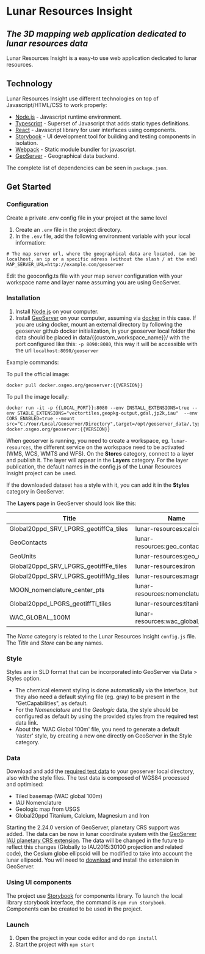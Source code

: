 # Lunar Resources Insight

## _The 3D mapping web application dedicated to lunar resources data_

Lunar Resources Insight is a easy-to use web application dedicated to lunar resources.

## Technology

Lunar Resources Insight use different technologies on top of Javascript/HTML/CSS to work properly:

- [Node.js](https://nodejs.org/) - Javascript runtime environment.
- [Typescript](https://www.typescriptlang.org/) - Superset of Javascript that adds static types definitions.
- [React](https://react.dev/) - Javascript library for user interfaces using components.
- [Storybook](https://storybook.js.org/) - UI development tool for building and testing components in isolation.
- [Webpack](https://webpack.js.org/) - Static module bundler for javascript.
- [GeoServer](https://geoserver.org/) - Geographical data backend.

The complete list of dependencies can be seen in ``package.json``.

## Get Started


### Configuration

Create a private .env config file in your project at the same level

1. Create an `.env` file in the project directory.
2. In the `.env` file, add the following environment variable with your local information:
```
# The map server url, where the geographical data are located, can be localhost, an ip or a specific adress (without the slash / at the end)
MAP_SERVER_URL=http://example.com/geoserver
```

Edit the geoconfig.ts file with your map server configuration with your workspace name and layer name assuming you are using GeoServer.

### Installation

1. Install [Node.js](https://nodejs.org/) on your computer.
2. Install [GeoServer](https://geoserver.org/) on your computer, assuming via [docker](https://github.com/geoserver/docker) in this case.
If you are using docker, mount an external directory by following the geoserver github docker initialization, in your geoserver local folder the data should be placed in data/{{custom_workspace_name}}/ with the port configured like this: ``-p 8090:8080``, this way it will be accessible with the url ``localhost:8090/geoserver``

Example commands:

To pull the official image:
```
docker pull docker.osgeo.org/geoserver:{{VERSION}}
```

To pull the image locally:
```
docker run -it -p {{LOCAL_PORT}}:8080 --env INSTALL_EXTENSIONS=true --env STABLE_EXTENSIONS="vectortiles,geopkg-output,gdal,jp2k,iau"  --env CORS_ENABLED=true --mount src="C:/Your/Local/Geoserver/Directory",target=/opt/geoserver_data/,type=bind docker.osgeo.org/geoserver:{{VERSION}}
```

When geoserver is running, you need to create a workspace, eg. ``lunar-resources``, the different service on the workspace need to be activated (WMS, WCS, WMTS and WFS). On the **Stores** category, connect to a layer and publish it. The layer will appear in the **Layers** category. For the layer publication, the default names in the config.js of the Lunar Resources Insight project can be used.

If the downloaded dataset has a style with it, you can add it in the **Styles** category in GeoServer.

The **Layers** page in GeoServer should look like this:

| Title                                 | Name                            | Store                       |
|---------------------------------------|---------------------------------|-----------------------------|
| Global20ppd_SRV_LPGRS_geotiffCa_tiles | lunar-resources:calcium         | Calcium                     |
| GeoContacts                           | lunar-resources:geo_contacts    | unified_geologic_v2         |
| GeoUnits                              | lunar-resources:geo_units       | unified_geologic_v2         |
| Global20ppd_SRV_LPGRS_geotiffFe_tiles | lunar-resources:iron            | Iron                        |
| Global20ppd_SRV_LPGRS_geotiffMg_tiles | lunar-resources:magnesium       | Magnesium                   |
| MOON_nomenclature_center_pts          | lunar-resources:nomenclature    | IAU Nomenclature            |
| Global20ppd_LPGRS_geotiffTi_tiles     | lunar-resources:titanium        | Titanium                    |
| WAC_GLOBAL_100M                       | lunar-resources:wac_global_100m | wac_global_morphologic_100m |

The *Name* category is related to the Lunar Resources Insight ``config.js`` file. The *Title* and *Store* can be any names.

### Style

Styles are in SLD format that can be incorporated into GeoServer via Data > Styles option.

- The chemical element styling is done automatically via the interface, but they also need a default styling file (eg. gray) to be present in the "GetCapabilities", as default.
- For the *Nomenclature* and the *Geologic* data, the style should be configured as default by using the provided styles from the required test data link.
- About the 'WAC Global 100m' file, you need to generate a default 'raster' style, by creating a new one directly on GeoServer in the Style category.

### Data

Download and add the [required test data](https://offworldhorizon-my.sharepoint.com/:f:/p/thibaut/EvZYOlu_bHpBt1b8KZHISR4BJv49LEsWeNWsEcjfqvry1w?e=87b22J) to your geoserver local directory, also with the style files. The test data is composed of WGS84 processed and optimised:
- Tiled basemap (WAC global 100m)
- IAU Nomenclature
- Geologic map from USGS
- Global20ppd Titanium, Calcium, Magnesium and Iron

Starting the 2.24.0 version of GeoServer, planetary CRS support was added. The data can be now in lunar coordinate system with the [GeoServer IAU planetary CRS extension](https://docs.geoserver.org/stable/en/user/extensions/iau/index.html). The data will be changed in the future to reflect this changes (Globally to IAU2015:30100 projection and related code), the Cesium globe ellipsoid will be modified to take into account the lunar ellipsoid. You will need to [download](https://sourceforge.net/projects/geoserver/files/GeoServer/) and install the extension in GeoServer.

### Using UI components

The project use [Storybook](https://storybook.js.org/) for components library. To launch the local library storybook interface, the command is ``npm run storybook``. Components can be created to be used in the project.

### Launch

1. Open the project in your code editor and do `npm install`
2. Start the project with `npm start`